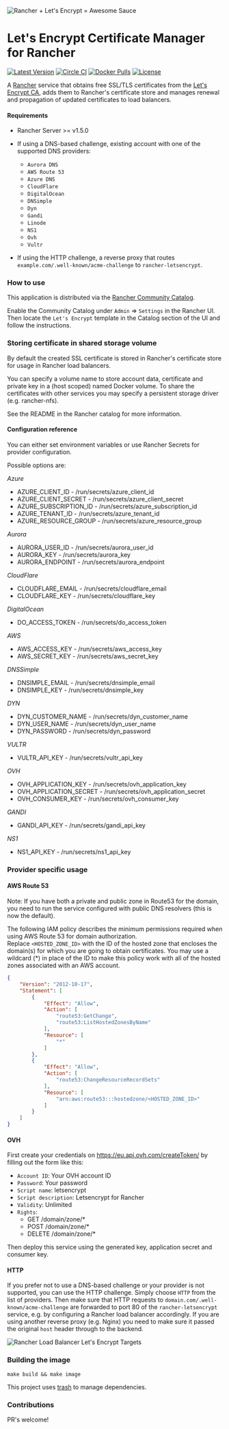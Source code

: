 ![Rancher + Let's Encrypt = Awesome Sauce](https://raw.githubusercontent.com/vxcontrol/rancher-letsencrypt/master/hero.png)

# Let's Encrypt Certificate Manager for Rancher

[![Latest Version](https://img.shields.io/github/release/vxcontrol/rancher-letsencrypt.svg?maxAge=8600)][release]
[![Circle CI](https://circleci.com/gh/vxcontrol/rancher-letsencrypt.svg?style=shield&circle-token=cd06c9a78ae3ef7b6c1387067c36360f62d97b7a)][circleci]
[![Docker Pulls](https://img.shields.io/docker/pulls/vxcontrol/rancher-letsencrypt.svg?maxAge=8600)][hub]
[![License](https://img.shields.io/github/license/vxcontrol/rancher-letsencrypt.svg?maxAge=8600)]()

[release]: https://github.com/vxcontrol/rancher-letsencrypt/releases
[circleci]: https://circleci.com/gh/vxcontrol/rancher-letsencrypt
[hub]: https://hub.docker.com/r/vxcontrol/rancher-letsencrypt/

A [Rancher](http://rancher.com/rancher/) service that obtains free SSL/TLS certificates from the [Let's Encrypt CA](https://letsencrypt.org/), adds them to Rancher's certificate store and manages renewal and propagation of updated certificates to load balancers.

#### Requirements
* Rancher Server >= v1.5.0
* If using a DNS-based challenge, existing account with one of the supported DNS providers:
  * `Aurora DNS`
  * `AWS Route 53`
  * `Azure DNS`
  * `CloudFlare`
  * `DigitalOcean`
  * `DNSimple`
  * `Dyn`
  * `Gandi`
  * `Linode`
  * `NS1`
  * `Ovh`
  * `Vultr`

* If using the HTTP challenge, a reverse proxy that routes `example.com/.well-known/acme-challenge` to `rancher-letsencrypt`. 

### How to use

This application is distributed via the [Rancher Community Catalog](https://github.com/rancher/community-catalog).

Enable the Community Catalog under `Admin` => `Settings` in the Rancher UI.
Then locate the `Let's Encrypt` template in the Catalog section of the UI and follow the instructions.

### Storing certificate in shared storage volume

By default the created SSL certificate is stored in Rancher's certificate store for usage in Rancher load balancers.

You can specify a volume name to store account data, certificate and private key in a (host scoped) named Docker volume.
To share the certificates with other services you may specify a persistent storage driver (e.g. rancher-nfs).

See the README in the Rancher catalog for more information.

#### Configuration reference

You can either set environment variables or use Rancher Secrets for provider configuration.

Possible options are:

*Azure*

- AZURE_CLIENT_ID - /run/secrets/azure_client_id
- AZURE_CLIENT_SECRET - /run/secrets/azure_client_secret
- AZURE_SUBSCRIPTION_ID - /run/secrets/azure_subscription_id
- AZURE_TENANT_ID - /run/secrets/azure_tenant_id
- AZURE_RESOURCE_GROUP - /run/secrets/azure_resource_group

*Aurora*

- AURORA_USER_ID - /run/secrets/aurora_user_id
- AURORA_KEY - /run/secrets/aurora_key
- AURORA_ENDPOINT - /run/secrets/aurora_endpoint

*CloudFlare*
- CLOUDFLARE_EMAIL - /run/secrets/cloudflare_email
- CLOUDFLARE_KEY - /run/secrets/cloudflare_key

*DigitalOcean*
- DO_ACCESS_TOKEN - /run/secrets/do_access_token

*AWS*
- AWS_ACCESS_KEY - /run/secrets/aws_access_key
- AWS_SECRET_KEY - /run/secrets/aws_secret_key

*DNSSimple*
- DNSIMPLE_EMAIL - /run/secrets/dnsimple_email
- DNSIMPLE_KEY - /run/secrets/dnsimple_key

*DYN*
- DYN_CUSTOMER_NAME - /run/secrets/dyn_customer_name
- DYN_USER_NAME - /run/secrets/dyn_user_name
- DYN_PASSWORD - /run/secrets/dyn_password

*VULTR*
- VULTR_API_KEY - /run/secrets/vultr_api_key

*OVH*
- OVH_APPLICATION_KEY - /run/secrets/ovh_application_key
- OVH_APPLICATION_SECRET - /run/secrets/ovh_application_secret
- OVH_CONSUMER_KEY - /run/secrets/ovh_consumer_key

*GANDI*
- GANDI_API_KEY - /run/secrets/gandi_api_key

*NS1*
- NS1_API_KEY - /run/secrets/ns1_api_key


### Provider specific usage

#### AWS Route 53

Note: If you have both a private and public zone in Route53 for the domain, you need to run the service configured with public DNS resolvers (this is now the default).

The following IAM policy describes the minimum permissions required when using AWS Route 53 for domain authorization.    
Replace `<HOSTED_ZONE_ID>` with the ID of the hosted zone that encloses the domain(s) for which you are going to obtain certificates. You may use a wildcard (*) in place of the ID to make this policy work with all of the hosted zones associated with an AWS account.

```json
{
    "Version": "2012-10-17",
    "Statement": [
        {
            "Effect": "Allow",
            "Action": [
                "route53:GetChange",
                "route53:ListHostedZonesByName"
            ],
            "Resource": [
                "*"
            ]
        },
        {
            "Effect": "Allow",
            "Action": [
                "route53:ChangeResourceRecordSets"
            ],
            "Resource": [
                "arn:aws:route53:::hostedzone/<HOSTED_ZONE_ID>"
            ]
        }
    ]
}
```

#### OVH

First create your credentials on https://eu.api.ovh.com/createToken/ by filling out the form like this:

- `Account ID`: Your OVH account ID
- `Password`: Your password
- `Script name`: letsencrypt
- `Script description`: Letsencrypt for Rancher
- `Validity`: Unlimited
- `Rights`:
  - GET /domain/zone/*
  - POST /domain/zone/*
  - DELETE /domain/zone/*

Then deploy this service using the generated key, application secret and consumer key.

#### HTTP

If you prefer not to use a DNS-based challenge or your provider is not supported, you can use the HTTP challenge.
Simply choose `HTTP` from the list of providers.
Then make sure that HTTP requests to `domain.com/.well-known/acme-challenge` are forwarded to port 80 of the `rancher-letsencrypt` service, e.g. by configuring a Rancher load balancer accordingly. If you are using another reverse proxy (e.g. Nginx) you need to make sure it passed the original `host` header through to the backend.

![Rancher Load Balancer Let's Encrypt Targets](https://cloud.githubusercontent.com/assets/198988/22224463/0d1eb4aa-e1bf-11e6-955c-5f0d085ce8cd.png)

### Building the image

`make build && make image`

This project uses [trash](https://github.com/rancher/trash) to manage dependencies.

### Contributions

PR's welcome!

